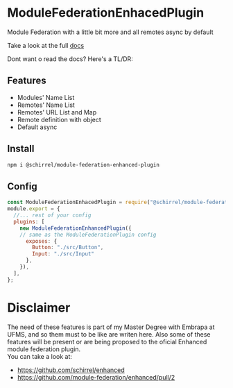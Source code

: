 # ModuleFederationEnhacedPlugin
Module Federation with a little bit more and all remotes async by default

Take a look at the full [docs](https://schirrel.dev/ModuleFederationEnhancedPlugin/)


Dont want o read the docs? Here's a TL/DR:

## Features
- Modules' Name List
- Remotes' Name List
- Remotes' URL List and Map
- Remote definition with object
- Default async 


## Install
```sh
npm i @schirrel/module-federation-enhanced-plugin
```

## Config
```js
const ModuleFederationEnhacedPlugin = require("@schirrel/module-federation-enhanced-plugin");
module.export = {
  //... rest of your config
  plugins: [
    new ModuleFederationEnhancedPlugin({
    // same as the ModuleFederationPlugin config
      exposes: {
        Button: "./src/Button",
        Input: "./src/Input"
      },
    }),
  ],
};
```

# Disclaimer
The need of these features is part of my Master Degree with Embrapa at UFMS, and so them must to be like are writen here.
Also some of these features will be present or are being proposed to the oficial Enhanced module federation plugin.  
You can take a look at:
- https://github.com/schirrel/enhanced
- https://github.com/module-federation/enhanced/pull/2
